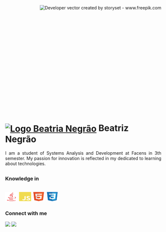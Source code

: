 <img align="right" alt="Developer vector created by storyset - www.freepik.com" height="380" src="https://user-images.githubusercontent.com/97471199/230774187-e482399b-492c-4c17-a831-0314bf90526e.png">

<h1>
    <a href="http://linkedin.com/in/beatriznegr%C3%A3o">
     <img align="center" alt="Logo Beatria Negrão" width="36px" src="https://user-images.githubusercontent.com/97471199/230773934-2eeb538d-d992-4199-872e-117c1c635d81.png"></a>
    <span>Beatriz Negrão</span>
</h1>

<p align="justify"> I am a student of Systems Analysis and Development at Facens in 3th semester. My passion for innovation is reflected in my dedicated to learning about technologies.
<br>
  
##

### Knowledge in

<div style="display: inline_block"><br>
  <img align="center" alt="Bia-Java" height="30" width="40" src="https://raw.githubusercontent.com/devicons/devicon/master/icons/java/java-plain.svg">
  <img align="center" alt="Bia-Js" height="30" width="40" src="https://raw.githubusercontent.com/devicons/devicon/master/icons/javascript/javascript-plain.svg">
  <img align="center" alt="Bia-HTML" height="30" width="40" src="https://raw.githubusercontent.com/devicons/devicon/master/icons/html5/html5-original.svg">
  <img align="center" alt="Bia-CSS" height="30" width="40" src="https://raw.githubusercontent.com/devicons/devicon/master/icons/css3/css3-original.svg">
</div>

##

### Connect with me

<div> 
  <a href="http://linkedin.com/in/beatriznegrão" target="_blank"><img src="https://img.shields.io/badge/-LinkedIn-%230077B5?style=for-the-badge&logo=linkedin&logoColor=white" target="_blank"></a> 
  <a href="https://instagram.com/biasilvanegrao" target="_blank"><img src="https://img.shields.io/badge/-Instagram-%23E4405F?style=for-the-badge&logo=instagram&logoColor=white" target="_blank"></                           </div>
